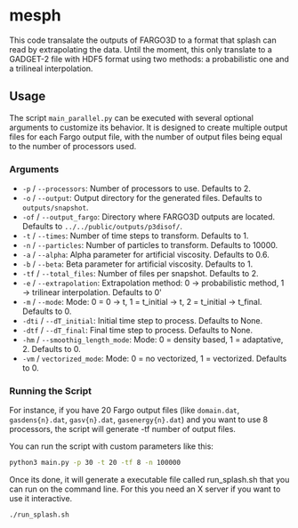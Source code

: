 # mesph

This code transalate the outputs of FARGO3D to a format that splash can read by extrapolating the data. Until the moment, this only translate to a GADGET-2 file with HDF5 format using two methods: a probabilistic one and a trilineal interpolation.

## Usage

The script `main_parallel.py` can be executed with several optional arguments to customize its behavior. It is designed to create multiple output files for each Fargo output file, with the number of output files being equal to the number of processors used.

### Arguments

- `-p` / `--processors`: Number of processors to use. Defaults to 2.
- `-o` / `--output`: Output directory for the generated files. Defaults to `outputs/snapshot`.
- `-of` / `--output_fargo`: Directory where FARGO3D outputs are located. Defaults to `../../public/outputs/p3disof/`.
- `-t` / `--times`: Number of time steps to transform. Defaults to 1.
- `-n` / `--particles`: Number of particles to transform. Defaults to 10000.
- `-a` / `--alpha`: Alpha parameter for artificial viscosity. Defaults to 0.6.
- `-b` / `--beta`: Beta parameter for artificial viscosity. Defaults to 1.
- `-tf` / `--total_files`: Number of files per snapshot. Defaults to 2.
- `-e` / `--extrapolation`: Extrapolation method: 0 -> probabilistic method, 1 -> trilinear interpolation. Defaults to 0'
- `-m` / `--mode`: Mode: 0 = 0 -> t, 1 = t_initial -> t, 2 = t_initial -> t_final. Defaults to 0.
- `-dti` / `--dT_initial`: Initial time step to process. Defaults to None.
- `-dtf` / `--dT_final`: Final time step to process. Defaults to None.
- `-hm` / `--smoothig_length_mode`: Mode: 0 = density based, 1 = adaptative, 2. Defaults to 0.
- `-vm` / `vectorized_mode`: Mode: 0 = no vectorized, 1 = vectorized. Defaults to 0. 
   
  
### Running the Script

For instance, if you have 20 Fargo output files (like `domain.dat`, `gasdens{n}.dat`, `gasv{n}.dat`, `gasenergy{n}.dat`) and you want to use 8 processors, the script will generate -tf number of output files. 

You can run the script with custom parameters like this:

```bash
python3 main.py -p 30 -t 20 -tf 8 -n 100000
```

Once its done, it will generate a executable file called run_splash.sh that you can run on the command line. For this you need an X server if you want to use it interactive. 

```bash
./run_splash.sh
```
